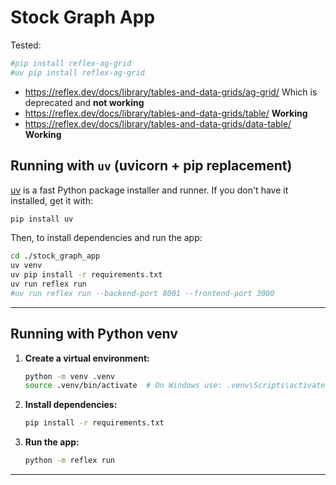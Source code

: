 # Stock Graph App

Tested:

```sh
#pip install reflex-ag-grid
#uv pip install reflex-ag-grid
```

* https://reflex.dev/docs/library/tables-and-data-grids/ag-grid/ Which is deprecated and **not working**
* https://reflex.dev/docs/library/tables-and-data-grids/table/ **Working**
* https://reflex.dev/docs/library/tables-and-data-grids/data-table/ **Working**

## Running with `uv` (uvicorn + pip replacement)

[uv](https://github.com/astral-sh/uv) is a fast Python package installer and runner. If you don't have it installed, get it with:

```bash
pip install uv
```

Then, to install dependencies and run the app:

```bash
cd ./stock_graph_app
uv venv
uv pip install -r requirements.txt
uv run reflex run
#uv run reflex run --backend-port 8001 --frontend-port 3000
```

---

## Running with Python venv

1. **Create a virtual environment:**

    ```bash
    python -m venv .venv
    source .venv/bin/activate  # On Windows use: .venv\Scripts\activate
    ```

2. **Install dependencies:**

    ```bash
    pip install -r requirements.txt
    ```

3. **Run the app:**

    ```bash
    python -m reflex run
    ```

---
